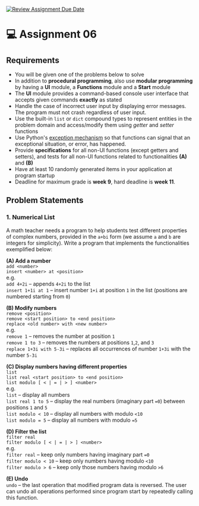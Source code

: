 [![Review Assignment Due Date](https://classroom.github.com/assets/deadline-readme-button-24ddc0f5d75046c5622901739e7c5dd533143b0c8e959d652212380cedb1ea36.svg)](https://classroom.github.com/a/0NiWzAn2)
# :computer: Assignment 06

## Requirements
- You will be given one of the problems below to solve
- In addition to **procedural programming**, also use **modular programming** by having a **UI** module, a **Functions** module and a **Start** module
- The **UI** module provides a command-based console user interface that accepts given commands **exactly** as stated
- Handle the case of incorrect user input by displaying error messages. The program must not crash regardless of user input.
- Use the built-in `list` or `dict` compound types to represent entities in the problem domain and access/modify them using *getter* and *setter* functions
- Use Python's [exception mechanism](https://docs.python.org/3/tutorial/errors.html) so that functions can signal that an exceptional situation, or error, has happened.
- Provide **specifications** for all non-UI functions (except getters and setters), and tests for all non-UI functions related to functionalities **(A)** and **(B)**
- Have at least 10 randomly generated items in your application at program startup
- Deadline for maximum grade is **week 9**, hard deadline is **week 11**.

## Problem Statements
### 1. Numerical List
A math teacher needs a program to help students test different properties of complex numbers, provided in the `a+bi` form (we assume `a` and `b` are integers for simplicity). Write a program that implements the functionalities exemplified below:

**(A) Add a number**\
`add <number>`\
`insert <number> at <position>`\
e.g.\
`add 4+2i` – appends `4+2i` to the list\
`insert 1+1i at 1` – insert number `1+i` at position `1` in the list (positions are numbered starting from `0`)

**(B) Modify numbers**\
`remove <position>`\
`remove <start position> to <end position>`\
`replace <old number> with <new number>`\
e.g.\
`remove 1` – removes the number at position `1`\
`remove 1 to 3` – removes the numbers at positions `1`,`2`, and `3`\
`replace 1+3i with 5-3i` – replaces all occurrences of number `1+3i` with the number `5-3i`

**(C) Display numbers having different properties**\
`list`\
`list real <start position> to <end position>`\
`list modulo [ < | = | > ] <number>`\
e.g.\
`list` – display all numbers\
`list real 1 to 5` – display the real numbers (imaginary part `=0`) between positions `1` and `5`\
`list modulo < 10` – display all numbers with modulo `<10`\
`list modulo = 5` – display all numbers with modulo `=5`

**(D) Filter the list**\
`filter real`\
`filter modulo [ < | = | > ] <number>`\
e.g.\
`filter real` – keep only numbers having imaginary part `=0`\
`filter modulo < 10` – keep only numbers having modulo `<10`\
`filter modulo > 6` – keep only those numbers having modulo `>6`

**(E) Undo**\
`undo` – the last operation that modified program data is reversed. The user can undo all operations performed since program start by repeatedly calling this function.
